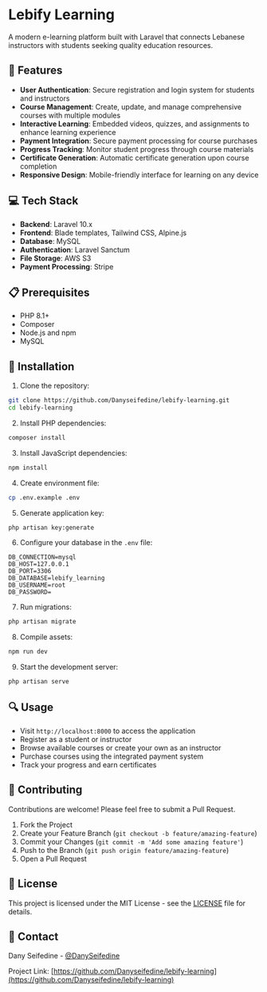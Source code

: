 # Lebify Learning

A modern e-learning platform built with Laravel that connects Lebanese instructors with students seeking quality education resources.

## 🚀 Features

- **User Authentication**: Secure registration and login system for students and instructors
- **Course Management**: Create, update, and manage comprehensive courses with multiple modules
- **Interactive Learning**: Embedded videos, quizzes, and assignments to enhance learning experience
- **Payment Integration**: Secure payment processing for course purchases
- **Progress Tracking**: Monitor student progress through course materials
- **Certificate Generation**: Automatic certificate generation upon course completion
- **Responsive Design**: Mobile-friendly interface for learning on any device

## 💻 Tech Stack

- **Backend**: Laravel 10.x
- **Frontend**: Blade templates, Tailwind CSS, Alpine.js
- **Database**: MySQL
- **Authentication**: Laravel Sanctum
- **File Storage**: AWS S3
- **Payment Processing**: Stripe

## 📋 Prerequisites

- PHP 8.1+
- Composer
- Node.js and npm
- MySQL

## 🔧 Installation

1. Clone the repository:
```bash
git clone https://github.com/Danyseifedine/lebify-learning.git
cd lebify-learning
```

2. Install PHP dependencies:
```bash
composer install
```

3. Install JavaScript dependencies:
```bash
npm install
```

4. Create environment file:
```bash
cp .env.example .env
```

5. Generate application key:
```bash
php artisan key:generate
```

6. Configure your database in the `.env` file:
```
DB_CONNECTION=mysql
DB_HOST=127.0.0.1
DB_PORT=3306
DB_DATABASE=lebify_learning
DB_USERNAME=root
DB_PASSWORD=
```

7. Run migrations:
```bash
php artisan migrate
```

8. Compile assets:
```bash
npm run dev
```

9. Start the development server:
```bash
php artisan serve
```

## 🔍 Usage

- Visit `http://localhost:8000` to access the application
- Register as a student or instructor
- Browse available courses or create your own as an instructor
- Purchase courses using the integrated payment system
- Track your progress and earn certificates

## 🤝 Contributing

Contributions are welcome! Please feel free to submit a Pull Request.

1. Fork the Project
2. Create your Feature Branch (`git checkout -b feature/amazing-feature`)
3. Commit your Changes (`git commit -m 'Add some amazing feature'`)
4. Push to the Branch (`git push origin feature/amazing-feature`)
5. Open a Pull Request

## 📄 License

This project is licensed under the MIT License - see the [LICENSE](LICENSE) file for details.

## 📧 Contact

Dany Seifedine - [@DanySeifedine](https://github.com/Danyseifedine)

Project Link: [https://github.com/Danyseifedine/lebify-learning](https://github.com/Danyseifedine/lebify-learning)